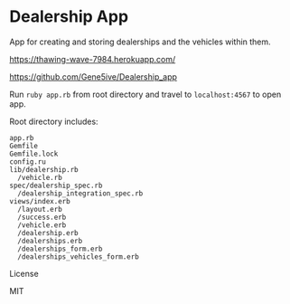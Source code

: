 # Dealership App
App for creating and storing dealerships and the vehicles within them.

https://thawing-wave-7984.herokuapp.com/

https://github.com/Gene5ive/Dealership_app

Run
``
ruby app.rb
``
from root directory and travel to
``
localhost:4567
``
to open app.

Root directory includes:
```
app.rb
Gemfile
Gemfile.lock
config.ru
lib/dealership.rb
  /vehicle.rb
spec/dealership_spec.rb
  /dealership_integration_spec.rb
views/index.erb
  /layout.erb
  /success.erb
  /vehicle.erb
  /dealership.erb
  /dealerships.erb
  /dealerships_form.erb
  /dealerships_vehicles_form.erb
```

License

MIT
  
